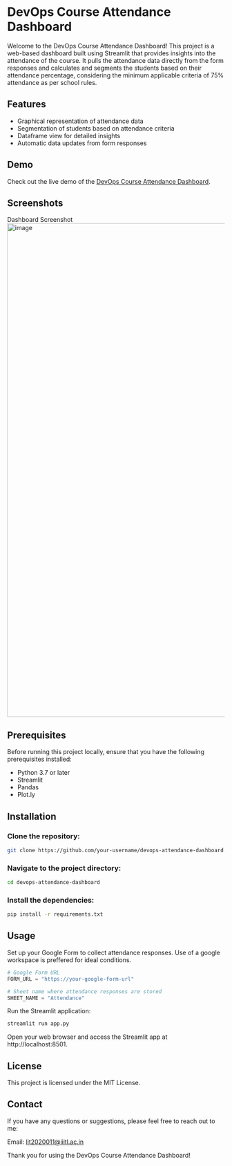 # DevOps Course Attendance Dashboard
Welcome to the DevOps Course Attendance Dashboard! This project is a web-based dashboard built using Streamlit that provides insights into the attendance of the course. It pulls the attendance data directly from the form responses and calculates and segments the students based on their attendance percentage, considering the minimum applicable criteria of 75% attendance as per school rules.

## Features
- Graphical representation of attendance data
- Segmentation of students based on attendance criteria
- Dataframe view for detailed insights
- Automatic data updates from form responses

## Demo
Check out the live demo of the [DevOps Course Attendance Dashboard](https://devops-dash-iiitl.streamlit.app/).

## Screenshots
Dashboard Screenshot
<img width="1143" alt="image" src="https://github.com/Priyanshu-U/DevOps_Attendance_Dashboard/assets/62770722/d7f148c6-02fb-4a45-baeb-874f79eb5353">


## Prerequisites
Before running this project locally, ensure that you have the following prerequisites installed:

- Python 3.7 or later
- Streamlit
- Pandas
- Plot.ly


## Installation
### Clone the repository:
```bash
git clone https://github.com/your-username/devops-attendance-dashboard.git
```
### Navigate to the project directory:

```bash
cd devops-attendance-dashboard
```
### Install the dependencies:
```bash
pip install -r requirements.txt
```
## Usage
Set up your Google Form to collect attendance responses. 
Use of a google workspace is preffered for ideal conditions.


```python
# Google Form URL
FORM_URL = "https://your-google-form-url"

# Sheet name where attendance responses are stored
SHEET_NAME = "Attendance"
```

Run the Streamlit application:

```bash
streamlit run app.py
```
Open your web browser and access the Streamlit app at http://localhost:8501.

## License
This project is licensed under the MIT License.

## Contact
If you have any questions or suggestions, please feel free to reach out to me:

Email: lit2020011@iiitl.ac.in

Thank you for using the DevOps Course Attendance Dashboard!
